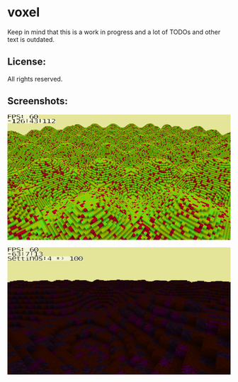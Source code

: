 # voxel

Keep in mind that this is a work in progress and a lot of TODOs and other text is outdated.

## License:
All rights reserved.

## Screenshots:
![27.11.2016](screenshots/demo_27_11_2016.png "27.11.2016")

![30.12.2016](screenshots/demo_30_12_2016.png "30.12.2016")

